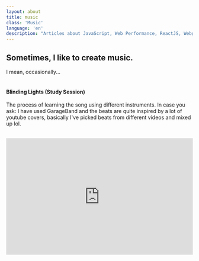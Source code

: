 ```yaml
---
layout: about
title: music
class: 'Music'
language: 'en'
description: "Articles about JavaScript, Web Performance, ReactJS, Webgl, HTML5 Canvas and other things."
---
```


## Sometimes, I like to create music.

I mean, occasionally... <br/><br/>

#### Blinding Lights (Study Session)

The process of learning the song using different instruments. In case you ask: I have used GarageBand and the beats are quite inspired by a lot of youtube covers, basically I've picked beats from different videos and mixed up lol.<br/><br/>

<iframe width="100%" height="315" src="https://www.youtube.com/embed/tVel7Qx1GPQ" frameborder="0" allow="accelerometer; autoplay; clipboard-write; encrypted-media; gyroscope; picture-in-picture" allowfullscreen></iframe>

